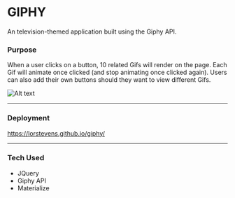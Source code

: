  


# GIPHY

An television-themed application built using the Giphy API. 


 ### Purpose ###
 When a user clicks on a button, 10 related Gifs will render on the page. Each Gif will animate once clicked (and stop animating once clicked again).
 Users can also add their own buttons should they want to view different Gifs. 



![Alt text](./assets/images/giphy.gif?raw=true "Optional Title")

- - - -

 ### Deployment ###
https://lorstevens.github.io/giphy/

 - - - -

 ### Tech Used ###
 * JQuery
 * Giphy API
 * Materialize


